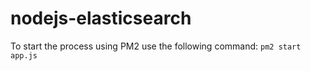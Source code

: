 # nodejs-elasticsearch

To start the process using PM2 use the following command:
`pm2 start app.js`
